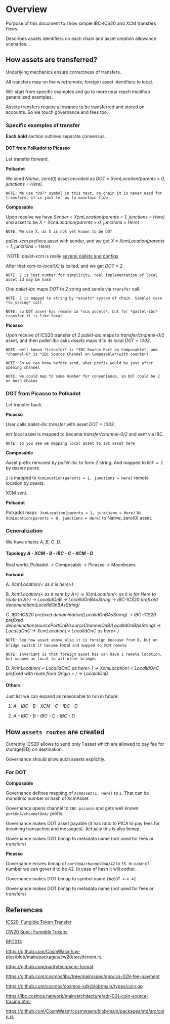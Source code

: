 # Overview

Purpose of this document to show simple IBC-ICS20 and XCM transfers flows.

Describes assets identifiers on each chain and asset creation allowance scenarios.
.
## How assets are transferred?

Underlying mechanics ensure correctness of transfers. 

All transfers map on the wire(remote, foreign) asset identifiers to local. 

Will start from specific examples and go to more near reach multihop generalized examples.

Assets transfers require allowance to be transferred and stored on accounts. 
So we touch governance and fees too.

### Specific examples of transfer

**Each bold** section outlines separate consensus.

#### DOT from Polkadot to Picasso

Let transfer forward.

**Polkadot**

We send *Native*, zero(0) asset encoded as *DOT = XcmLocation(parents = 0, junctions = Here)*.

`NOTE: We use *DOT* symbol in this text, on chain it is never used for transfers, it is just for us to maintain flow`

**Composable**

Upon receive we have *Sender = XcmLocation(parents = 1, junctions = Here)* and asset to be *X = XcmLocation(parents = 0, junctions = Here)*.

`NOTE: We use X, as X is not yet known to be DOT`

*pallet-xcm* prefixes asset with sender, and we get *X = XcmLocation(parents = 1, junctions = Here)*.

`NOTE: *pallet-xcm* is really [several pallets and configs](./xcmp/xcmp.runtime.dot)

After that *xcm-to-local(X)* is called, and we get *DOT = 2*.

`NOTE: 2 is just number for simplicity, real implementation of local asset id may be hash`

One *pallet-ibc* maps *DOT* to *2* string and sends via `transfer` call.

`NOTE: 2 is mapped to string by *assets* system of chain. Simples case *to_string* call`

`NOTE: so DOT asset has remote in *xcm assets*, but for *pallet-ibc* transfer it is like local`

**Picasso**

Upon receive of ICS20 transfer of *2*  *pallet-ibc* maps to *transfer/channel-0/2* asset, and then *pallet-ibc* asks *assets* maps it to its local *DOT = 1002*. 

`NOTE: well known *transfer* is *IBC Source Port on Composable*, and *channel-0* is *IBC Source Channel on Composable*(with counter)`

`NOTE: So we can know before send, what prefix would be just after opening channel` 

`NOTE: we could map to same number for convenience, so DOT could be 2 on both chains`

### DOT from Picasso to Polkadot

Let transfer back.

**Picasso**

User calls *pallet-ibc* *transfer* with asset *DOT = 1002*.

`DOT` local asset is mapped to became *transfer/channel-0/2* and sent via IBC.

`NOTE: so you see we mapping local asset to IBC asset here`

**Composable**

Asset prefix removed by *pallet-ibc* to form *2* string. And mapped to `DOT = 2` by *assets* *parse*.

`2` is mapped to `XcmLocation(parents = 1, junctions = Here)` remote location by *assets*.

XCM sent.

**Polkadot**

Polkadot maps ` XcmLocation(parents = 1, junctions = Here)` to ` XcmLocation(parents = 0, junctions = Here)` to Native, zero(0) asset.

### Generalization

We have chains *A*, *B*, *C*, *D*.

#### Topology *A - XCM - B - IBC - C - XCM - D*


Real world, Polkadot -> Composable -> Picasso -> Moonbeam.

**Forward**

A. *XcmLocation(< as it is here>)*

B. *XcmLocation(< as it sent by A>) -> XcmLocation(< as it is for Here to route to A>) -> LocalIdOnB -> LocalIdOnBAsString -> IBC-ICS20 prefixed denomination(LocalIdOnBAsString)*

C. *IBC-ICS20 prefixed denomination(LocalIdOnBAsString) -> IBC-ICS20 prefixed denomination(sourcePortOnB/sourceChannelOnB/LocalIdOnBAsString) -> LocalIdOnC -> XcmLocation( < LocalIdOnC as here> )*

`NOTE: See how asset above also it is foreign because from B, but on bridge switch it became `local` and mapped to XCM remote`

`NOTE: Invariant is that foreign asset has can have 1 remote location, but mapped as local to all other bridges`

D. *XcmLocation( < LocalIdOnC as here> ) -> XcmLocation( < LocalIdOnC prefixed with route from Origin > ) -> LocalIdOnD*

#### Others

Just list we can expand as reasonable to run in future:

1. *A - IBC - B - XCM - C - IBC - D*

2. *A - IBC - B - IBC - C - IBC - D*


## How `assets routes` are created

Currently ICS20 allows to send only 1 asset which are allowed to pay fee for storage(ED) on destination.

Governance should allow such assets explicitly.

### For DOT

**Composable**

Governance defines mapping of `XcmAsset(1, Here)` to `2`. That can be monotinic number or hash of XcmAsset 

Governance opens channel to `IBC picasso` and gets well known `portOnA/channelOnA/` prefix.

Governance makes DOT asset payable (it has ratio to PICA to pay fees for incoming transaction and messages). Actually this is also bimap.

Governance makes DOT bimap to metadata name (not used for fees or transfers)

**Picasso**

Governance ensres bimap of `portOnA/channelOnA/42` to `55`. In case of number we can gover it to be 42. In case of hash it will eother.

Governance makes DOT bimap to symbol name `ibcDOT <-> 42`

Governance makes DOT bimap to metadata name (not used for fees or transfers)



## References

[ICS20: Fungible Token Transfer](https://github.com/cosmos/ibc/tree/main/spec/app/ics-020-fungible-token-transfer)

[CW20 Spec: Fungible Tokens](https://github.com/CosmWasm/cw-plus/blob/main/packages/cw20/README.md)

[RFC013](../../../rfcs/0013-redesign-assets-id-system.md)

https://github.com/CosmWasm/cw-plus/blob/main/packages/cw20/src/denom.rs

https://github.com/paritytech/xcm-format

https://github.com/cosmos/ibc/tree/main/spec/app/ics-029-fee-payment

https://github.com/cosmos/cosmos-sdk/blob/main/types/coin.go

https://ibc.cosmos.network/main/architecture/adr-001-coin-source-tracing.html

https://github.com/CosmWasm/cosmwasm/blob/main/packages/std/src/coin.rs
